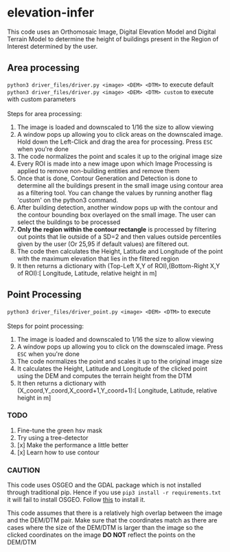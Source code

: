 # elevation-infer

This code uses an Orthomosaic Image, Digital Elevation Model and Digital Terrain Model to determine the height of buildings present in the Region of Interest determined by the user.

## Area processing
`python3 driver_files/driver.py <image> <DEM> <DTM>` to execute default<br>
`python3 driver_files/driver.py <image> <DEM> <DTM> custom` to execute with custom parameters<br>
<br>
Steps for area processing:
  1.  The image is loaded and downscaled to 1/16 the size to allow viewing
  2.  A window pops up allowing you to click areas on the downscaled image. Hold down the Left-Click and drag the area for processing. Press `ESC` when you're done
  3.  The code normalizes the point and scales it up to the original image size
  4.  Every ROI is made into a new image upon which Image Processing is applied to remove non-building entities and remove them
  5.  Once that is done, Contour Generation and Detection is done to determine all the buildings present in the small image using contour area as a filtering tool. You can change the values by running another flag 'custom' on the python3 command.
  6.  After building detection, another window pops up with the contour and the contour bounding box overlayed on the small image. The user can select the buildings to be processed
  7.  **Only the region within the contour rectangle** is processed by filtering out points that lie outside of a SD=2 and then values outside percentiles given by the user (Or 25,95 if default values) are filtered out.
  8.  The code then calculates the Height, Latitude and Longitude of the point with the maximum elevation that lies in the filtered region
  9.  It then returns a dictionary with (Top-Left X,Y of ROI),(Bottom-Right X,Y of ROI):\[ Longitude, Latitude, relative height in m\]

## Point Processing
`python3 driver_files/driver_point.py <image> <DEM> <DTM>` to execute <br>
<br>
Steps for point processing:
  1.  The image is loaded and downscaled to 1/16 the size to allow viewing
  2.  A window pops up allowing you to click on the downscaled image. Press `ESC` when you're done
  3.  The code normalizes the point and scales it up to the original image size
  4.  It calculates the Height, Latitude and Longitude of the clicked point using the DEM and computes the terrain height from the DTM
  5.  It then returns a dictionary with (X_coord,Y_coord,X_coord+1,Y_coord+1):\[ Longitude, Latitude, relative height in m\]

### TODO
1. Fine-tune the green hsv mask
2. Try using a tree-detector
3. [x] Make the performance a little better
4. [x] Learn how to use contour

### CAUTION

This code uses OSGEO and the GDAL package which is not installed through traditional pip. Hence if you use `pip3 install -r requirements.txt` it will fail to install OSGEO. Follow [this](https://mothergeo-py.readthedocs.io/en/latest/development/how-to/gdal-ubuntu-pkg.html) to install it.

This code assumes that there is a relatively high overlap between the image and the DEM/DTM pair. Make sure that the coordinates match as there are cases where the size of the DEM/DTM is larger than the image so the clicked coordinates on the image **DO NOT** reflect the points on the DEM/DTM

